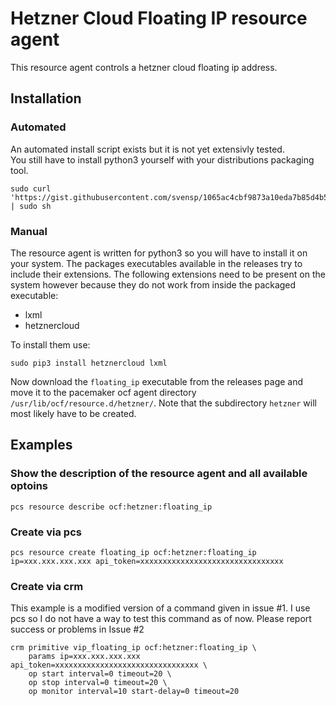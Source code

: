 # Hetzner Cloud Floating IP resource agent
This resource agent controls a hetzner cloud floating ip address.

## Installation
### Automated
An automated install script exists but it is not yet extensivly tested.  
You still have to install python3 yourself with your distributions packaging
tool.

	sudo curl 'https://gist.githubusercontent.com/svensp/1065ac4cbf9873a10eda7b85d4b5d07f/raw/f3112d21f5165ccc8958076198da8176164f0841/install_hcloud_floating_ip.sh' | sudo sh

### Manual
The resource agent is written for python3 so you will have to install it on your
system. The packages executables available in the releases try to include their
extensions. The following extensions need to be present on the system however
because they do not work from inside the packaged executable:

- lxml
- hetznercloud

To install them use:

	sudo pip3 install hetznercloud lxml

Now download the `floating_ip` executable from the releases page and move it to
the pacemaker ocf agent directory `/usr/lib/ocf/resource.d/hetzner/`. Note that
the subdirectory `hetzner` will most likely have to be created.

## Examples
### Show the description of the resource agent and all available optoins

	pcs resource describe ocf:hetzner:floating_ip

### Create via pcs

	pcs resource create floating_ip ocf:hetzner:floating_ip ip=xxx.xxx.xxx.xxx api_token=xxxxxxxxxxxxxxxxxxxxxxxxxxxxxxxx

### Create via crm
This example is a modified version of a command given in issue #1. I use pcs so
I do not have a way to test this command as of now. Please report success or
problems in Issue #2

	crm primitive vip_floating_ip ocf:hetzner:floating_ip \
		params ip=xxx.xxx.xxx.xxx api_token=xxxxxxxxxxxxxxxxxxxxxxxxxxxxxxxx \
		op start interval=0 timeout=20 \
		op stop interval=0 timeout=20 \
		op monitor interval=10 start-delay=0 timeout=20 

